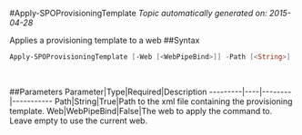 #Apply-SPOProvisioningTemplate
*Topic automatically generated on: 2015-04-28*

Applies a provisioning template to a web
##Syntax
```powershell
Apply-SPOProvisioningTemplate [-Web [<WebPipeBind>]] -Path [<String>]
```
&nbsp;

##Parameters
Parameter|Type|Required|Description
---------|----|--------|-----------
Path|String|True|Path to the xml file containing the provisioning template.
Web|WebPipeBind|False|The web to apply the command to. Leave empty to use the current web.
